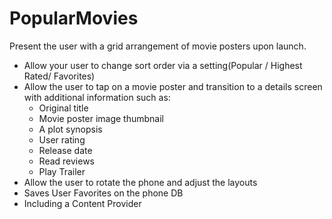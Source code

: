 # PopularMovies
Present the user with a grid arrangement of movie posters upon launch.

- Allow your user to change sort order via a setting(Popular / Highest Rated/ Favorites)
- Allow the user to tap on a movie poster and transition to a details screen with additional information such as:
	- Original title
	- Movie poster image thumbnail
	- A plot synopsis
	- User rating
	- Release date
	- Read reviews
	- Play Trailer
- Allow the user to rotate the phone and adjust the layouts
- Saves User Favorites on the phone DB
- Including a Content Provider
